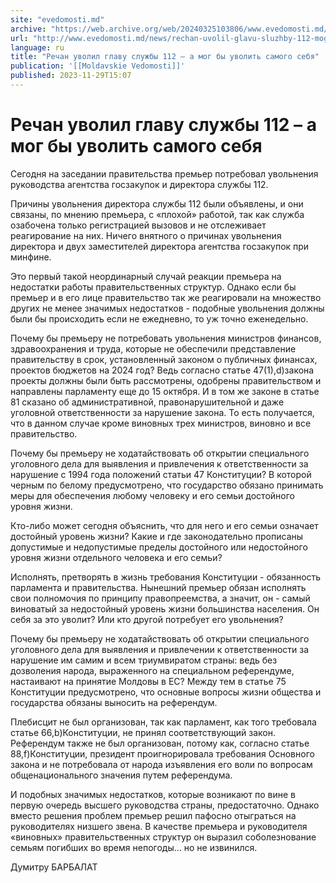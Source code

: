 ```yaml
---
site: "evedomosti.md"
archive: "https://web.archive.org/web/20240325103806/www.evedomosti.md/news/rechan-uvolil-glavu-sluzhby-112-mog-uvolit-samogo-sebya"
url: "http://www.evedomosti.md/news/rechan-uvolil-glavu-sluzhby-112-mog-uvolit-samogo-sebya"
language: ru
title: "Речан уволил главу службы 112 – а мог бы уволить самого себя"
publication: '[[Moldavskie Vedomosti]]'
published: 2023-11-29T15:07
---
```


# Речан уволил главу службы 112 – а мог бы уволить самого себя

Сегодня на заседании правительства премьер потребовал увольнения руководства агентства госзакупок и директора службы 112.

Причины увольнения директора службы 112 были объявлены, и они связаны, по мнению премьера, с «плохой» работой, так как служба озабочена только регистрацией вызовов и не отслеживает реагирование на них. Ничего внятного о причинах увольнения директора и двух заместителей директора агентства госзакупок при минфине.

Это первый такой неординарный случай реакции премьера на недостатки работы правительственных структур. Однако если бы премьер и в его лице правительство так же реагировали на множество других не менее значимых недостатков - подобные увольнения должны были бы происходить если не ежедневно, то уж точно еженедельно.

Почему бы премьеру не потребовать увольнения министров финансов, здравоохранения и труда, которые не обеспечили представление правительству в срок, установленный законом о публичных финансах, проектов бюджетов на 2024 год? Ведь согласно статье 47(1),d)закона проекты должны были быть рассмотрены, одобрены правительством и направлены парламенту еще до 15 октября. И в том же законе в статье 81 сказано об административной, правонарушительной и даже уголовной ответственности за нарушение закона. То есть получается, что в данном случае кроме виновных трех министров, виновно и все правительство.

Почему бы премьеру не ходатайствовать об открытии специального уголовного дела для выявления и привлечения к ответственности за нарушение с 1994 года положений статьи 47 Конституции? В которой черным по белому предусмотрено, что государство обязано принимать меры для обеспечения любому человеку и его семьи достойного уровня жизни.

Кто-либо может сегодня объяснить, что для него и его семьи означает достойный уровень жизни? Какие и где законодательно прописаны допустимые и недопустимые пределы достойного или недостойного уровня жизни отдельного человека и его семьи?

Исполнять, претворять в жизнь требования Конституции - обязанность парламента и правительства. Нынешний премьер обязан исполнять свои полномочия по принципу правопреемства, а значит, он - самый виноватый за недостойный уровень жизни большинства населения. Он себя за это уволит? Или кто другой потребует его увольнения?

Почему бы премьеру не ходатайствовать об открытии специального уголовного дела для выявления и привлечении к ответственности за нарушение им самим и всем триумвиратом страны: ведь без дозволения народа, выраженного на специальном референдуме, настаивают на принятие Молдовы в ЕС? Между тем в статье 75 Конституции предусмотрено, что основные вопросы жизни общества и государства обязаны выносить на референдум.

Плебисцит не был организован, так как парламент, как того требовала статье 66,b)Конституции, не принял соответствующий закон. Референдум также не был организован, потому как, согласно статье 88,f)Конституции, президент проигнорировала требования Основного закона и не потребовала от народа изъявления его воли по вопросам общенационального значения путем референдума.

И подобных значимых недостатков, которые возникают по вине в первую очередь высшего руководства страны, предостаточно. Однако вместо решения проблем премьер решил пафосно отыграться на руководителях низшего звена. В качестве премьера и руководителя «виновных» правительственных структур он выразил соболезнование семьям погибших во время непогоды… но не извинился.

Думитру БАРБАЛАТ
